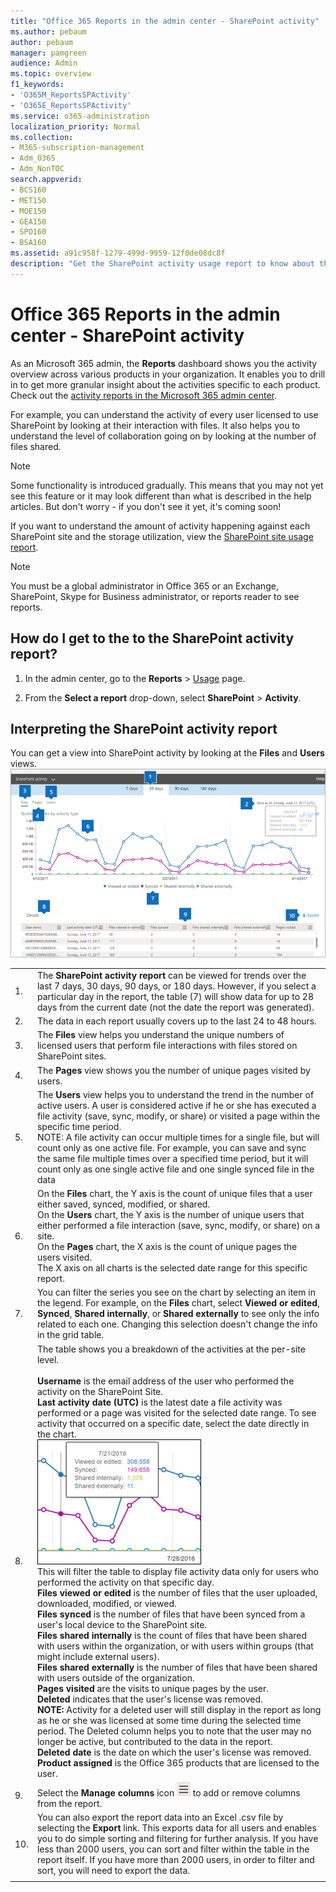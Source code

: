 ```yaml
---
title: "Office 365 Reports in the admin center - SharePoint activity"
ms.author: pebaum
author: pebaum
manager: pamgreen
audience: Admin
ms.topic: overview
f1_keywords:
- 'O365M_ReportsSPActivity'
- 'O365E_ReportsSPActivity'
ms.service: o365-administration
localization_priority: Normal
ms.collection: 
- M365-subscription-management
- Adm_O365
- Adm_NonTOC
search.appverid:
- BCS160
- MET150
- MOE150
- GEA150
- SPO160
- BSA160
ms.assetid: a91c958f-1279-499d-9959-12f0de08dc8f
description: "Get the SharePoint activity usage report to know about the activity of every SharePoint user, the number of files shared, and the storage utilization."
---
```


# Office 365 Reports in the admin center - SharePoint activity

As an Microsoft 365 admin, the **Reports** dashboard shows you the activity overview across various products in your organization. It enables you to drill in to get more granular insight about the activities specific to each product. Check out the [activity reports in the Microsoft 365 admin center](activity-reports.md).
  
For example, you can understand the activity of every user licensed to use SharePoint by looking at their interaction with files. It also helps you to understand the level of collaboration going on by looking at the number of files shared.
  
> [!NOTE]
> Some functionality is introduced gradually. This means that you may not yet see this feature or it may look different than what is described in the help articles. But don't worry - if you don't see it yet, it's coming soon! 
  
If you want to understand the amount of activity happening against each SharePoint site and the storage utilization, view the [SharePoint site usage report](sharepoint-site-usage.md).
  
> [!NOTE]
> You must be a global administrator in Office 365 or an Exchange, SharePoint, Skype for Business administrator, or reports reader to see reports. 
  
## How do I get to the to the SharePoint activity report?

1. In the admin center, go to the **Reports** \> <a href="https://go.microsoft.com/fwlink/p/?linkid=2074756" target="_blank">Usage</a> page.

    
2. From the **Select a report** drop-down, select **SharePoint** \> **Activity**.
  
## Interpreting the SharePoint activity report

You can get a view into SharePoint activity by looking at the **Files** and **Users** views.<br/> ![SharePoint Activity Report](../media/96ee85af-f213-499b-9e2b-22912bd0b8c2.png)
  
|||
|:-----|:-----|
|1.  <br/> |The **SharePoint activity report** can be viewed for trends over the last 7 days, 30 days, 90 days, or 180 days. However, if you select a particular day in the report, the table (7) will show data for up to 28 days from the current date (not the date the report was generated).  <br/> |
|2.  <br/> |The data in each report usually covers up to the last 24 to 48 hours.  <br/> |
|3.  <br/> |The **Files** view helps you understand the unique numbers of licensed users that perform file interactions with files stored on SharePoint sites.  <br/> |
|4.  <br/> |The **Pages** view shows you the number of unique pages visited by users.  <br/> |
|5.  <br/> |The **Users** view helps you to understand the trend in the number of active users. A user is considered active if he or she has executed a file activity (save, sync, modify, or share) or visited a page within the specific time period.  <br/> NOTE: A file activity can occur multiple times for a single file, but will count only as one active file. For example, you can save and sync the same file multiple times over a specified time period, but it will count only as one single active file and one single synced file in the data           |
|6.  <br/> | On the **Files** chart, the Y axis is the count of unique files that a user either saved, synced, modified, or shared.  <br/>  On the **Users** chart, the Y axis is the number of unique users that either performed a file interaction (save, sync, modify, or share) on a site.  <br/>  On the **Pages** chart, the X axis is the count of unique pages the users visited.  <br/>  The X axis on all charts is the selected date range for this specific report.  <br/> |
|7.  <br/> |You can filter the series you see on the chart by selecting an item in the legend. For example, on the **Files** chart, select **Viewed or edited**, **Synced**, **Shared internally**, or **Shared externally** to see only the info related to each one. Changing this selection doesn't change the info in the grid table.  <br/> |
|8.  <br/> | The table shows you a breakdown of the activities at the per-site level.  <br/>  <br/> **Username** is the email address of the user who performed the activity on the SharePoint Site.  <br/> **Last activity date (UTC)** is the latest date a file activity was performed or a page was visited for the selected date range. To see activity that occurred on a specific date, select the date directly in the chart.  <br/> ![Select a specific date in the chart](../media/29e54c4b-8dc2-4ed8-9367-1f66f2988fac.png) <br/> This will filter the table to display file activity data only for users who performed the activity on that specific day.  <br/>  **Files viewed or edited** is the number of files that the user uploaded, downloaded, modified, or viewed.  <br/>  **Files synced** is the number of files that have been synced from a user's local device to the SharePoint site.  <br/>  **Files shared internally** is the count of files that have been shared with users within the organization, or with users within groups (that might include external users).  <br/>  **Files shared externally** is the number of files that have been shared with users outside of the organization.  <br/>  **Pages visited** are the visits to unique pages by the user.  <br/>  **Deleted** indicates that the user's license was removed.  <br/>  **NOTE:** Activity for a deleted user will still display in the report as long as he or she was licensed at some time during the selected time period. The Deleted column helps you to note that the user may no longer be active, but contributed to the data in the report.  <br/> **Deleted date** is the date on which the user's license was removed.  <br/>  **Product assigned** is the Office 365 products that are licensed to the user.  <br/> |
|9.  <br/> |Select the **Manage columns** icon ![Manage Columns](../media/13d2e536-de88-4db3-80c7-7a3a57298eb4.png) to add or remove columns from the report.  <br/> |
|10.  <br/> |You can also export the report data into an Excel .csv file by selecting the **Export** link. This exports data for all users and enables you to do simple sorting and filtering for further analysis. If you have less than 2000 users, you can sort and filter within the table in the report itself. If you have more than 2000 users, in order to filter and sort, you will need to export the data.  <br/> |
|||
   

